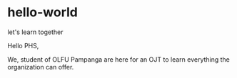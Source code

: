 # hello-world
let's learn together

Hello PHS,

We, student of OLFU Pampanga are here for an OJT to learn everything the organization can offer.
